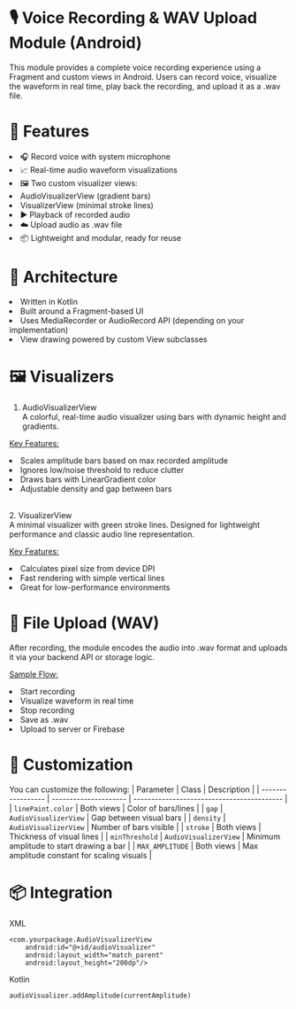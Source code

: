 # 🎙️ Voice Recording & WAV Upload Module (Android) 
This module provides a complete voice recording experience using a Fragment and custom views in Android. Users can record voice, visualize the waveform in real time, play back the recording, and upload it as a .wav file.

# 🚀 Features 
<li>🎧 Record voice with system microphone
<li>📈 Real-time audio waveform visualizations
<li>🖼️ Two custom visualizer views:
<li>AudioVisualizerView (gradient bars)
<li>VisualizerView (minimal stroke lines)
<li>▶️ Playback of recorded audio
<li>☁️ Upload audio as .wav file
<li>📦 Lightweight and modular, ready for reuse

# 🧱 Architecture 
<li>Written in Kotlin
<li>Built around a Fragment-based UI
<li>Uses MediaRecorder or AudioRecord API (depending on your implementation)
<li>View drawing powered by custom View subclasses

# 🖼️ Visualizers 
1. AudioVisualizerView<br>
A colorful, real-time audio visualizer using bars with dynamic height and gradients.

<ins>Key Features:</ins>
<li>Scales amplitude bars based on max recorded amplitude
<li>Ignores low/noise threshold to reduce clutter
<li>Draws bars with LinearGradient color
<li>Adjustable density and gap between bars<br>

<br>2. VisualizerView<br> 
A minimal visualizer with green stroke lines. Designed for lightweight performance and classic audio line representation.

<ins>Key Features:</ins> 
<li>Calculates pixel size from device DPI

<li>Fast rendering with simple vertical lines

<li>Great for low-performance environments

# 📂 File Upload (WAV) 
After recording, the module encodes the audio into .wav format and uploads it via your backend API or storage logic.

<ins>Sample Flow:</ins>
<li>Start recording
<li>Visualize waveform in real time
<li>Stop recording
<li>Save as .wav
<li>Upload to server or Firebase

# 🔧 Customization 
You can customize the following:
| Parameter         | Class                 | Description                                |
| ----------------- | --------------------- | ------------------------------------------ |
| `linePaint.color` | Both views            | Color of bars/lines                        |
| `gap`             | `AudioVisualizerView` | Gap between visual bars                    |
| `density`         | `AudioVisualizerView` | Number of bars visible                     |
| `stroke`          | Both views            | Thickness of visual lines                  |
| `minThreshold`    | `AudioVisualizerView` | Minimum amplitude to start drawing a bar   |
| `MAX_AMPLITUDE`   | Both views            | Max amplitude constant for scaling visuals |

# 📦 Integration 
XML
```
<com.yourpackage.AudioVisualizerView
    android:id="@+id/audioVisualizer"
    android:layout_width="match_parent"
    android:layout_height="200dp"/>
```
Kotlin 
```
audioVisualizer.addAmplitude(currentAmplitude)
```

 
